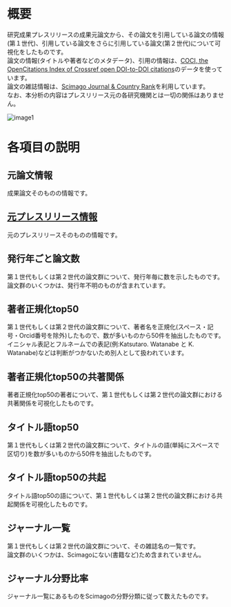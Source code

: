 # 概要

研究成果プレスリリースの成果元論文から、その論文を引用している論文の情報(第１世代)、引用している論文をさらに引用している論文(第２世代)について可視化をしたものです。  
論文の情報(タイトルや著者などのメタデータ)、引用の情報は、[COCI, the OpenCitations Index of Crossref open DOI-to-DOI citations](https://opencitations.net/index/coci)のデータを使っています。  
論文の雑誌情報は、[Scimago Journal & Country Rank](https://www.scimagojr.com/)を利用しています。  
なお、本分析の内容はプレスリリース元の各研究機関とは一切の関係はありません。  

![image1](../image1.png)

# 各項目の説明

## 元論文情報

成果論文そのものの情報です。

## [元プレスリリース情報](#1)

元のプレスリリースそのものの情報です。

## 発行年ごと論文数

第１世代もしくは第２世代の論文群について、発行年毎に数を示したものです。  
論文群のいくつかは、発行年不明のものが含まれています。  

## 著者正規化top50

第１世代もしくは第２世代の論文群について、著者名を正規化(スペース・記号・Orcid番号を除外)したもので、数が多いものから50件を抽出したものです。  
イニシャル表記とフルネームでの表記(例:Katsutaro. Watanabe と K. Watanabe)などは判断がつかないため別人として扱われています。  


## 著者正規化top50の共著関係

著者正規化top50の著者について、第１世代もしくは第２世代の論文群における共著関係を可視化したものです。


## タイトル語top50

第１世代もしくは第２世代の論文群について、タイトルの語(単純にスペースで区切り)を数が多いものから50件を抽出したものです。  


## タイトル語top50の共起

タイトル語top50の語について、第１世代もしくは第２世代の論文群における共起関係を可視化したものです。


## ジャーナル一覧

第１世代もしくは第２世代の論文群について、その雑誌名の一覧です。  
論文群のいくつかは、Scimagoにない(書籍など)ため含まれていません。  


## ジャーナル分野比率

ジャーナル一覧にあるものをScimagoの分野分類に従って数えたものです。

